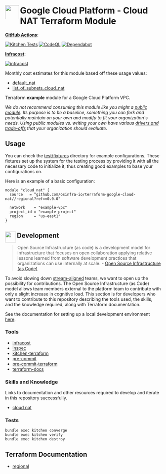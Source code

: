 # <img align="left" width="45" height="45" src="https://user-images.githubusercontent.com/1610100/234732421-ef3a5c43-817d-4e99-8e0c-d43f07358791.png"> Google Cloud Platform - Cloud NAT Terraform Module

**[GitHub Actions](https://github.com/osinfra-io/terraform-google-cloud-nat/actions):**

[![Kitchen Tests](https://github.com/osinfra-io/terraform-google-cloud-nat/actions/workflows/kitchen.yml/badge.svg)](https://github.com/osinfra-io/terraform-google-cloud-nat/actions/workflows/kitchen.yml) [![CodeQL](https://github.com/osinfra-io/terraform-google-cloud-nat/actions/workflows/github-code-scanning/codeql/badge.svg)](https://github.com/osinfra-io/terraform-google-cloud-nat/actions/workflows/github-code-scanning/codeql) [![Dependabot](https://github.com/osinfra-io/terraform-google-cloud-nat/actions/workflows/dependabot.yml/badge.svg)](https://github.com/osinfra-io/terraform-google-cloud-nat/actions/workflows/dependabot.yml)

**[Infracost](https://www.infracost.io):**

[![infracost](https://img.shields.io/endpoint?label=Default%20VPC&url=https://dashboard.api.infracost.io/shields/json/cbeecfe3-576f-4553-984c-e451a575ee47/repos/19c599ec-c2ad-4031-8480-2110b02be0eb/branch/d36a38e2-44a6-4e64-a082-5f81bd3f9f61/terraform-google-cloud-nat%2520-%2520Default%2520VPC)](https://dashboard.infracost.io/org/osinfra-io/repos/19c599ec-c2ad-4031-8480-2110b02be0eb)

Monthly cost estimates for this module based off these usage values:

- [default_nat](test/fixtures/default_cloud_nat/infracost-useage.yml)
- [list_of_subnets_cloud_nat](test/fixtures/list_of_subnets_cloud_nat/infracost-usage.yml)

Terraform **example** module for a Google Cloud Platform VPC.

*We do not recommend consuming this module like you might a [public module](https://registry.terraform.io/browse/modules). Its purpose is to be a baseline, something you can fork and potentially maintain on your own and modify to fit your organization's needs. Using public modules vs. writing your own have various [drivers and trade-offs](https://github.com/orgs/osinfra-io/discussions/3) that your organization should evaluate.*

## Usage

You can check the [test/fixtures](test/fixtures/) directory for example configurations. These fixtures set up the system for the testing process by providing it with all the necessary code to initialize it, thus creating good examples to base your configurations on.

Here is an example of a basic configuration:

```hcl
module "cloud_nat" {
  source   = "github.com/osinfra-io/terraform-google-cloud-nat//regional?ref=v0.0.0"

  network    = "example-vpc"
  project_id = "example-project"
  region     = "us-east1"
}
```

## <img align="left" width="35" height="35" src="https://user-images.githubusercontent.com/1610100/209029142-410349b7-4b22-40a9-9d4d-729f07e2b4a2.png"> Development

>Open Source Infrastructure (as code) is a development model for infrastructure that focuses on open collaboration applying relative lessons learned from software development practices that organizations can use internally at scale. - [Open Source Infrastructure (as Code)](https://www.osinfra.io)

To avoid slowing down [stream-aligned](https://teamtopologies.com/key-concepts) teams, we want to open up the possibility for contributions. The Open Source Infrastructure (as Code) model allows team members external to the platform team to contribute with only a slight increase in cognitive load. This section is for developers who want to contribute to this repository describing the tools used, the skills, and the knowledge required, along with Terraform documentation.

See the documentation for setting up a local development environment [here](https://docs.osinfra.io/development-setup).

### Tools

- [infracost](https://github.com/infracost/infracost)
- [inspec](https://github.com/inspec/inspec)
- [kitchen-terraform](https://github.com/newcontext-oss/kitchen-terraform)
- [pre-commit](https://github.com/pre-commit/pre-commit)
- [pre-commit-terraform](https://github.com/antonbabenko/pre-commit-terraform)
- [terraform-docs](https://github.com/terraform-docs/terraform-docs)

### Skills and Knowledge

Links to documentation and other resources required to develop and iterate in this repository successfully.

- [cloud nat](https://cloud.google.com/nat/docs/overview)

### Tests

```none
bundle exec kitchen converge
bundle exec kitchen verify
bundle exec kitchen destroy
```

## Terraform Documentation

- [regional](regional/README.md)
